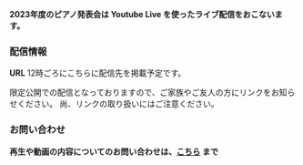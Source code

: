 **2023年度のピアノ発表会は Youtube Live を使ったライブ配信をおこないます。**

### 配信情報

**URL** 12時ごろにこちらに配信先を掲載予定です。

限定公開での配信となっておりますので、ご家族やご友人の方にリンクをお知らせください。
尚、リンクの取り扱いにはご注意ください。

### お問い合わせ

**再生や動画の内容についてのお問い合わせは、[こちら](mailto:keitarou.kondou@gmail.com) まで**

